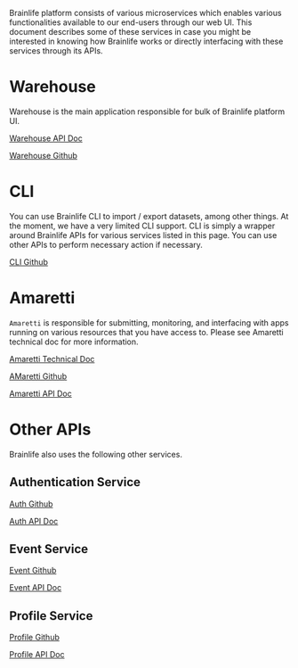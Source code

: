 Brainlife platform consists of various microservices which enables various functionalities available to our end-users through our web UI. This document describes some of these services in case you might be interested in knowing how Brainlife works or directly interfacing with these services through its APIs.


# Warehouse

Warehouse is the main application responsible for bulk of Brainlife platform UI.

[Warehouse API Doc](https://brain-life.github.io/warehouse/apidoc)

[Warehouse Github](https://github.com/brain-life/warehouse)



# CLI

You can use Brainlife CLI to import / export datasets, among other things. At the moment, we have a very limited CLI support. CLI is simply a wrapper around Brainlife APIs for various services listed in this page. You can use other APIs to perform necessary action if necessary.

[CLI Github](https://github.com/brain-life/cli)



# Amaretti

`Amaretti` is responsible for submitting, monitoring, and interfacing with apps running on various resources that you have access to. Please see Amaretti technical doc for more information.

[Amaretti Technical Doc](https://brain-life.github.io/amaretti/)

[AMaretti Github](https://github.com/brain-life/amaretti)

[Amaretti API Doc](https://brain-life.github.io/amaretti/apidoc)



# Other APIs

Brainlife also uses the following other services. 


## Authentication Service

[Auth Github](https://github.com/soichih/auth)

[Auth API Doc](http://soichi.us/auth/apidoc/)

## Event Service

[Event Github](https://github.com/soichih/event)

[Event API Doc](http://soichi.us/event/apidoc/)

## Profile Service

[Profile Github](https://github.com/soichih/profile)

[Profile API Doc](http://soichi.us/profile/apidoc/)



